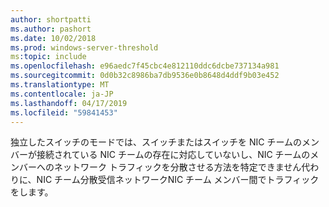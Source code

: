 ```yaml
---
author: shortpatti
ms.author: pashort
ms.date: 10/02/2018
ms.prod: windows-server-threshold
ms:topic: include
ms.openlocfilehash: e96aedc7f45cbc4e812110ddc6dcbe737134a981
ms.sourcegitcommit: 0d0b32c8986ba7db9536e0b8648d4ddf9b03e452
ms.translationtype: MT
ms.contentlocale: ja-JP
ms.lasthandoff: 04/17/2019
ms.locfileid: "59841453"
---
```

独立したスイッチのモードでは、スイッチまたはスイッチを NIC チームのメンバーが接続されている NIC チームの存在に対応していないし、NIC チームのメンバーへのネットワーク トラフィックを分散させる方法を特定できません代わりに、NIC チーム分散受信ネットワークNIC チーム メンバー間でトラフィックをします。 